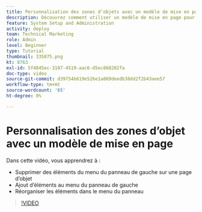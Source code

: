 ```yaml
---
title: Personnalisation des zones d’objets avec un modèle de mise en page
description: Découvrez comment utiliser un modèle de mise en page pour ajouter, supprimer et réorganiser des éléments dans le menu du panneau de gauche dans [!DNL  Workfront].
feature: System Setup and Administration
activity: deploy
team: Technical Marketing
role: Admin
level: Beginner
type: Tutorial
thumbnail: 335075.png
kt: 8763
exl-id: 5f4845ec-3107-4519-aac6-d5ec868202fa
doc-type: video
source-git-commit: d39754b619e526e1a869deedb38dd2f2b43aee57
workflow-type: tm+mt
source-wordcount: '65'
ht-degree: 0%

---
```


# Personnalisation des zones d’objet avec un modèle de mise en page

Dans cette vidéo, vous apprendrez à :

* Supprimer des éléments du menu du panneau de gauche sur une page d’objet
* Ajout d’éléments au menu du panneau de gauche
* Réorganiser les éléments dans le menu du panneau

>[!VIDEO](https://video.tv.adobe.com/v/335075/?quality=12)
